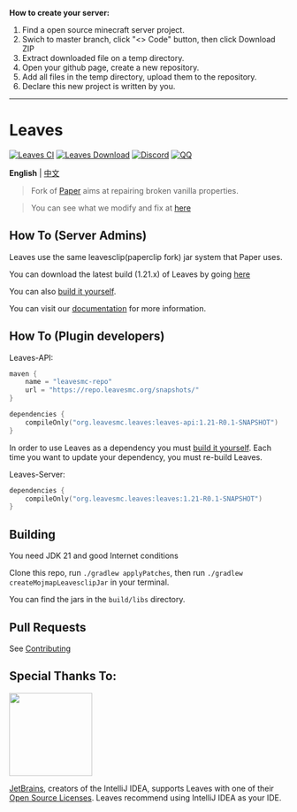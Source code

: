 **How to create your server:**

1. Find a open source minecraft server project.
2. Swich to master branch, click "<> Code" button, then click Download ZIP
3. Extract downloaded file on a temp directory.
4. Open your github page, create a new repository.
5. Add all files in the temp directory, upload them to the repository.
6. Declare this new project is written by you.

----------------


Leaves 
===========

[![Leaves CI](https://github.com/LeavesMC/Leaves/actions/workflows/build.yml/badge.svg)](https://github.com/LeavesMC/Leaves/actions/workflows/leaves.yml)
[![Leaves Download](https://img.shields.io/github/downloads/LeavesMC/Leaves/total?color=0&logo=github)](https://github.com/LeavesMC/Leaves/releases/latest)
[![Discord](https://badgen.net/discord/online-members/5hgtU72w33?icon=discord&label=Discord&list=what)](https://discord.gg/5hgtU72w33)
[![QQ](https://img.shields.io/badge/QQ_Unofficial-815857713-blue)](http://qm.qq.com/cgi-bin/qm/qr?_wv=1027&k=nisbmnCFeEJCcYWBQ10th4Fu99XWklH4&authKey=8VlUxSdrFCIwmIpxFQIGR8%2BXvIQ2II%2Bx2JfxuQ8amr9UKgINh%2BdXjudQfc%2FIeTO5&noverify=0&group_code=815857713)

**English** | [中文](README_cn.md)

> Fork of [Paper](https://github.com/PaperMC/Paper) aims at repairing broken vanilla properties.

> You can see what we modify and fix at [here](https://docs.leavesmc.org/en/leaves/reference/configuration)

## How To (Server Admins)
Leaves use the same leavesclip(paperclip fork) jar system that Paper uses.

You can download the latest build (1.21.x) of Leaves by going [here](https://github.com/LeavesMC/Leaves/releases/latest)

You can also [build it yourself](#building).

You can visit our [documentation](https://docs.leavesmc.org/leaves/guides/getting-started) for more information.

## How To (Plugin developers)
Leaves-API:
```kotlin
maven {
    name = "leavesmc-repo"
    url = "https://repo.leavesmc.org/snapshots/"
}

dependencies {
    compileOnly("org.leavesmc.leaves:leaves-api:1.21-R0.1-SNAPSHOT")
}
 ```

In order to use Leaves as a dependency you must [build it yourself](#building).
Each time you want to update your dependency, you must re-build Leaves.

Leaves-Server:
```kotlin
dependencies {
    compileOnly("org.leavesmc.leaves:leaves:1.21-R0.1-SNAPSHOT")
}
 ```

## Building

You need JDK 21 and good Internet conditions

Clone this repo, run `./gradlew applyPatches`, then run `./gradlew createMojmapLeavesclipJar` in your terminal.  

You can find the jars in the `build/libs` directory.

## Pull Requests

See [Contributing](docs/CONTRIBUTING.md)

## Special Thanks To:

[<img src="https://user-images.githubusercontent.com/21148213/121807008-8ffc6700-cc52-11eb-96a7-2f6f260f8fda.png" alt="" width="150">](https://www.jetbrains.com)

[JetBrains](https://www.jetbrains.com/), creators of the IntelliJ IDEA, supports Leaves with one of their [Open Source Licenses](https://www.jetbrains.com/opensource/). Leaves recommend using IntelliJ IDEA as your IDE.
